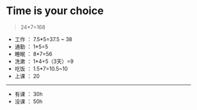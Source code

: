 # Time is your choice #
>24*7=168
>

- 工作 ： 7.5*5=37.5 ~ 38
- 通勤 ： 1*5=5
- 睡眠 ： 8*7=56
- 洗漱 ： 1*4+5（3天）=9
- 吃饭 ： 1.5*7=10.5~10
- 上课 ： 20


----------
- 有课 ： 30h
- 没课 ： 50h

